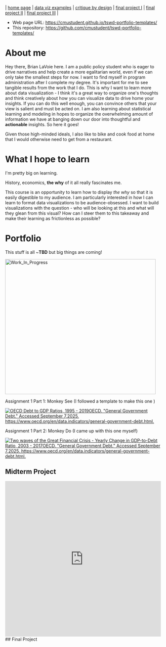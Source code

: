 | [home page](https://cmustudent.github.io/tswd-portfolio-templates/) | [data viz examples](dataviz-examples) | [critique by design](critique-by-design) | [final project I](final-project-part-one) | [final project II](final-project-part-two) | [final project III](final-project-part-three) |


- Web page URL: https://cmustudent.github.io/tswd-portfolio-templates/
- This repository: https://github.com/cmustudent/tswd-portfolio-templates/

# About me
Hey there, Brian LaVoie here. I am a public policy student who is eager to drive narratives and help create a more egalitarian world, even if we can only take the smallest steps for now. I want to find myself in program administration after I complete my degree. It's important for me to see tangible results from the work that I do. This is why I want to learn more about data visualization - I think it's a great way to organize one's thoughts and think creatively about how you can visualize data to drive home your insights. If you can do this well enough, you can convince others that your view is salient and must be acted on. I am also learning about statistical learning and modeling in hopes to organize the overwhelming amount of information we have at banging down our door into thoughtful and **actionable** insights. So here it goes!

Given those high-minded ideals, I also like to bike and cook food at home that I would otherwise need to get from a restaurant.

# What I hope to learn
I'm pretty big on learning. 

History, economics, **the why** of it all really fascinates me. 

This course is an opportunity to learn how to display _the why_ so that it is easily digestible to my audience. I am particularly interested in how I can learn to format data visualizations to be audience-obsessed. I want to build visualizations with the question - who will be looking at this and what will they glean from this visual? How can I steer them to this takeaway and make their learning as frictionless as possible?


# Portfolio
This stuff is all ~**TBD** but big things are coming!

<img width="487" height="437" alt="Work_In_Progress" src="https://github.com/user-attachments/assets/018ba64d-8982-4750-9559-03761873e03b" />

Assignment 1 Part 1: Monkey See \(I followed a template to make this one \)

<div class='tableauPlaceholder' id='viz1757271898034' style='position: relative'><noscript><a href='#'><img alt='OECD Debt to GDP Ratios, 1995 - 2019OECD. &quot;General Government Debt.&quot; Accessed September 7,2025. https:&#47;&#47;www.oecd.org&#47;en&#47;data.indicators&#47;general-government-debt.html. ' src='https:&#47;&#47;public.tableau.com&#47;static&#47;images&#47;OE&#47;OECDDataViz&#47;Sheet1&#47;1_rss.png' style='border: none' /></a></noscript><object class='tableauViz'  style='display:none;'><param name='host_url' value='https%3A%2F%2Fpublic.tableau.com%2F' /> <param name='embed_code_version' value='3' /> <param name='site_root' value='' /><param name='name' value='OECDDataViz&#47;Sheet1' /><param name='tabs' value='no' /><param name='toolbar' value='yes' /><param name='static_image' value='https:&#47;&#47;public.tableau.com&#47;static&#47;images&#47;OE&#47;OECDDataViz&#47;Sheet1&#47;1.png' /> <param name='animate_transition' value='yes' /><param name='display_static_image' value='yes' /><param name='display_spinner' value='yes' /><param name='display_overlay' value='yes' /><param name='display_count' value='yes' /><param name='language' value='en-US' /><param name='filter' value='publish=yes' /></object></div>  <script type='text/javascript'>     var divElement = document.getElementById('viz1757271898034');                    var vizElement = divElement.getElementsByTagName('object')[0];                    vizElement.style.width='100%';vizElement.style.height=(divElement.offsetWidth*0.75)+'px';                    var scriptElement = document.createElement('script');                    scriptElement.src = 'https://public.tableau.com/javascripts/api/viz_v1.js';                    vizElement.parentNode.insertBefore(scriptElement, vizElement);                </script>

Assignment 1 Part 2: Monkey Do \(I came up with this one myself\)

<div class='tableauPlaceholder' id='viz1757463981123' style='position: relative'><noscript><a href='#'><img alt='Two waves of the Great Financial Crisis - Yearly Change in GDP-to-Debt Ratio, 2003 - 2017OECD. &quot;General Government Debt.&quot; Accessed September 7,2025. https:&#47;&#47;www.oecd.org&#47;en&#47;data.indicators&#47;general-government-debt.html. ' src='https:&#47;&#47;public.tableau.com&#47;static&#47;images&#47;OE&#47;OECDDataVizcalculatedfieldinc&#47;Sheet1&#47;1_rss.png' style='border: none' /></a></noscript><object class='tableauViz'  style='display:none;'><param name='host_url' value='https%3A%2F%2Fpublic.tableau.com%2F' /> <param name='embed_code_version' value='3' /> <param name='site_root' value='' /><param name='name' value='OECDDataVizcalculatedfieldinc&#47;Sheet1' /><param name='tabs' value='no' /><param name='toolbar' value='yes' /><param name='static_image' value='https:&#47;&#47;public.tableau.com&#47;static&#47;images&#47;OE&#47;OECDDataVizcalculatedfieldinc&#47;Sheet1&#47;1.png' /> <param name='animate_transition' value='yes' /><param name='display_static_image' value='yes' /><param name='display_spinner' value='yes' /><param name='display_overlay' value='yes' /><param name='display_count' value='yes' /><param name='language' value='en-US' /><param name='filter' value='publish=yes' /></object></div>
<script type='text/javascript'>
  var divElement = document.getElementById('viz1757463981123');
  var vizElement = divElement.getElementsByTagName('object')[0];
  vizElement.style.width='100%';vizElement.style.height=(divElement.offsetWidth*0.75)+'px';
  var scriptElement = document.createElement('script');
  scriptElement.src = 'https://public.tableau.com/javascripts/api/viz_v1.js';
  vizElement.parentNode.insertBefore(scriptElement, vizElement);
</script>

## Midterm Project
<iframe title="Cost of Goods Compared Across U.S. States" aria-label="Choropleth map" id="datawrapper-chart-B4HT2" src="https://datawrapper.dwcdn.net/B4HT2/1/" scrolling="no" frameborder="0" style="width: 0; min-width: 100% !important; border: none;" height="503" data-external="1"></iframe><script type="text/javascript">!function(){"use strict";window.addEventListener("message",function(a){if(void 0!==a.data["datawrapper-height"]){var e=document.querySelectorAll("iframe");for(var t in a.data["datawrapper-height"])for(var r,i=0;r=e[i];i++)if(r.contentWindow===a.source){var d=a.data["datawrapper-height"][t]+"px";r.style.height=d}}})}();</script>
## Final Project

